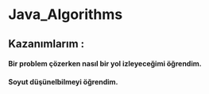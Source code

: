 # Java_Algorithms

## Kazanımlarım :

#### Bir problem çözerken nasıl bir yol izleyeceğimi öğrendim.
#### Soyut düşünelbilmeyi öğrendim.
